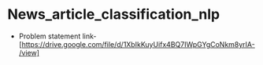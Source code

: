 # News_article_classification_nlp
- Problem statement link-[https://drive.google.com/file/d/1XbIkKuyUifx4BQ7IWpGYgCoNkm8yrIA-/view]
